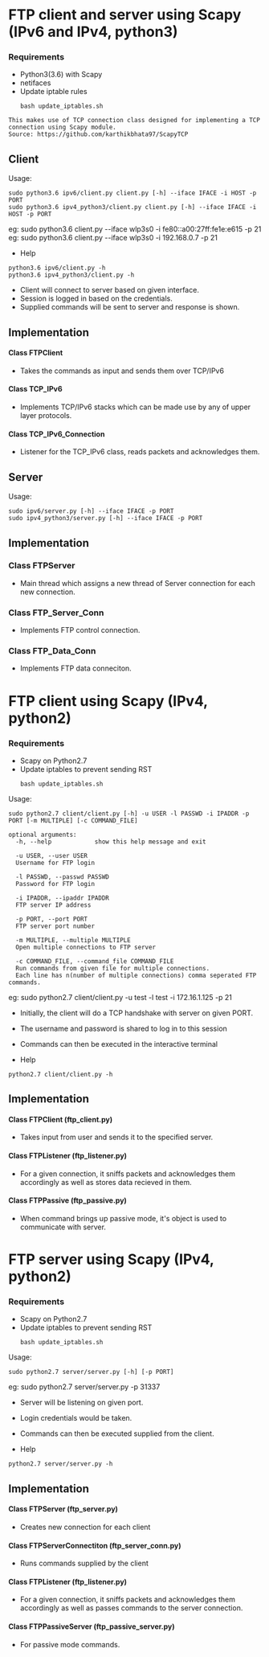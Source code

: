 # FTP client and server using Scapy (IPv6 and IPv4, python3)

### Requirements
* Python3(3.6) with Scapy
* netifaces
* Update iptable rules
  ```
  bash update_iptables.sh
  ```

```
This makes use of TCP connection class designed for implementing a TCP connection using Scapy module.
Source: https://github.com/karthikbhata97/ScapyTCP
```

## Client

Usage:
```
sudo python3.6 ipv6/client.py client.py [-h] --iface IFACE -i HOST -p PORT
sudo python3.6 ipv4_python3/client.py client.py [-h] --iface IFACE -i HOST -p PORT
```

eg: sudo python3.6 client.py --iface wlp3s0 -i  fe80::a00:27ff:fe1e:e615 -p 21
eg: sudo python3.6 client.py --iface wlp3s0 -i 192.168.0.7 -p 21

* Help
```
python3.6 ipv6/client.py -h
python3.6 ipv4_python3/client.py -h
```

* Client will connect to server based on given interface.
* Session is logged in based on the credentials.
* Supplied commands will be sent to server and response is shown.

## Implementation

#### Class FTPClient
- Takes the commands as input and sends them over TCP/IPv6

#### Class TCP_IPv6
- Implements TCP/IPv6 stacks which can be made use by any of upper layer protocols.

#### Class TCP_IPv6_Connection
- Listener for the TCP_IPv6 class, reads packets and acknowledges them.


## Server

Usage:
```
sudo ipv6/server.py [-h] --iface IFACE -p PORT
sudo ipv4_python3/server.py [-h] --iface IFACE -p PORT
```

## Implementation

### Class FTPServer
- Main thread which assigns a new thread of Server connection for each new connection.

### Class FTP_Server_Conn
- Implements FTP control connection.

### Class FTP_Data_Conn
- Implements FTP data conneciton.


# FTP client using Scapy (IPv4, python2)

### Requirements
* Scapy on Python2.7
* Update iptables to prevent sending RST
  ```
  bash update_iptables.sh
  ``` 


Usage:
```
sudo python2.7 client/client.py [-h] -u USER -l PASSWD -i IPADDR -p PORT [-m MULTIPLE] [-c COMMAND_FILE]

optional arguments:
  -h, --help            show this help message and exit

  -u USER, --user USER  
  Username for FTP login

  -l PASSWD, --passwd PASSWD
  Password for FTP login

  -i IPADDR, --ipaddr IPADDR
  FTP server IP address

  -p PORT, --port PORT
  FTP server port number

  -m MULTIPLE, --multiple MULTIPLE
  Open multiple connections to FTP server

  -c COMMAND_FILE, --command_file COMMAND_FILE
  Run commands from given file for multiple connections.
  Each line has n(number of multiple connections) comma seperated FTP commands.
```

eg: sudo python2.7 client/client.py -u test -l test -i 172.16.1.125 -p 21

* Initially,  the client will do a TCP handshake with server on given PORT.
* The username and password is shared to log in to this session
* Commands can then be executed in the interactive terminal

* Help
```
python2.7 client/client.py -h
```

## Implementation

#### Class FTPClient (ftp_client.py)
- Takes input from user and sends it to the specified server.

#### Class FTPListener (ftp_listener.py)
- For a given connection, it sniffs packets and acknowledges them accordingly as well as stores data recieved in them.

#### Class FTPPassive (ftp_passive.py)
- When command brings up passive mode, it's object is used to communicate with server.



# FTP server using Scapy (IPv4, python2)

### Requirements
* Scapy on Python2.7
* Update iptables to prevent sending RST
  ```
  bash update_iptables.sh
  ``` 

Usage:
```
sudo python2.7 server/server.py [-h] [-p PORT] 
```

eg: sudo python2.7 server/server.py -p 31337

* Server will be listening on given port.
* Login credentials would be taken.
* Commands can then be executed supplied from the client.


* Help
```
python2.7 server/server.py -h
```

## Implementation

#### Class FTPServer (ftp_server.py)
- Creates new connection for each client
#### Class FTPServerConnectiton (ftp_server_conn.py)
- Runs commands supplied by the client
#### Class FTPListener (ftp_listener.py)
- For a given connection, it sniffs packets and acknowledges them accordingly as well as passes commands to the server connection.
#### Class FTPPassiveServer (ftp_passive_server.py)
- For passive mode commands.


